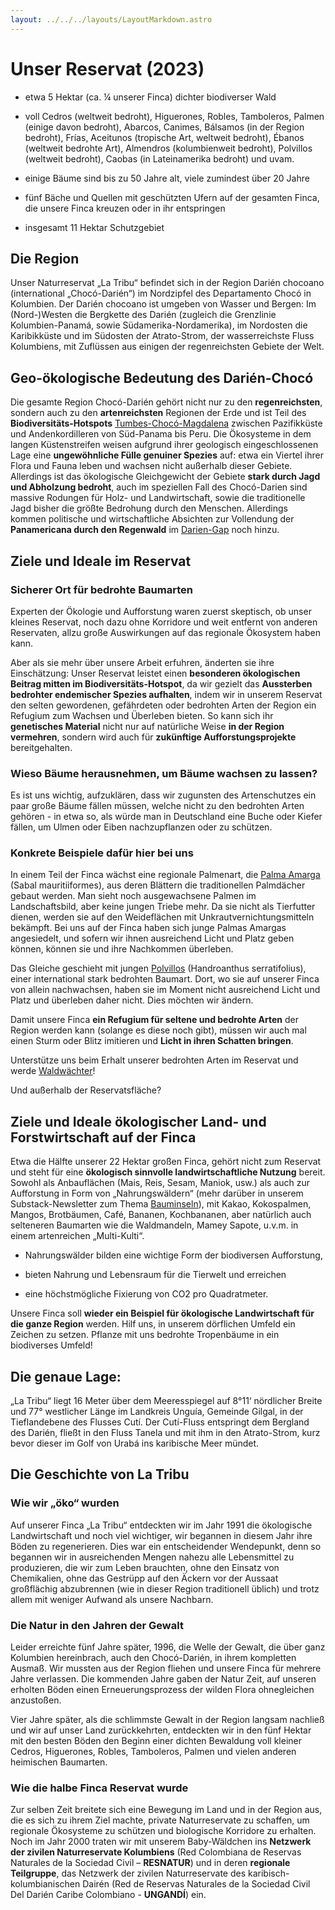 ```yaml
---
layout: ../../../layouts/LayoutMarkdown.astro
---
```


# Unser Reservat (2023)

- etwa 5 Hektar (ca. ¼ unserer Finca) dichter biodiverser Wald

- voll Cedros (weltweit bedroht), Higuerones, Robles, Tamboleros, Palmen (einige davon bedroht), Abarcos, Canimes, Bálsamos (in der Region bedroht), Frías, Aceitunos (tropische Art, weltweit bedroht), Ébanos (weltweit bedrohte Art), Almendros (kolumbienweit bedroht), Polvillos (weltweit bedroht), Caobas (in Lateinamerika bedroht) und uvam.

- einige Bäume sind bis zu 50 Jahre alt, viele zumindest über 20 Jahre

- fünf Bäche und Quellen mit geschützten Ufern auf der gesamten Finca,
  die unsere Finca kreuzen oder in ihr entspringen

- insgesamt 11 Hektar Schutzgebiet

<h2 id="region">Die Region</h2>

Unser Naturreservat „La Tribu“ befindet sich in der Region Darién chocoano (international „Chocó-Darién“) im Nordzipfel des Departamento Chocó in Kolumbien. Der Darién chocoano ist umgeben von Wasser und Bergen: Im (Nord-)Westen die Bergkette des Darién (zugleich die Grenzlinie Kolumbien-Panamá, sowie Südamerika-Nordamerika), im Nordosten die Karibikküste und im Südosten der Atrato-Strom, der wasserreichste Fluss Kolumbiens, mit Zuflüssen aus einigen der regenreichsten Gebiete der Welt.

<h2 id="region-bedeutung">Geo-ökologische Bedeutung des Darién-Chocó</h2>

Die gesamte Region Chocó-Darién gehört nicht nur zu den **regenreichsten**, sondern auch zu den **artenreichsten** Regionen der Erde und ist Teil des **Biodiversitäts-Hotspots** <a href="https://de.wikipedia.org/wiki/Tumbes-Choc%C3%B3-Magdalena" target="_blank">Tumbes-Chocó-Magdalena</a> zwischen Pazifikküste und Andenkordilleren von Süd-Panama bis Peru. Die Ökosysteme in dem langen Küstenstreifen weisen aufgrund ihrer geologisch eingeschlossenen Lage eine **ungewöhnliche Fülle genuiner Spezies** auf: etwa ein Viertel ihrer Flora und Fauna leben und wachsen nicht außerhalb dieser Gebiete. Allerdings ist das ökologische Gleichgewicht der Gebiete **stark durch Jagd und Abholzung bedroht**, auch im speziellen Fall des Chocó-Darien sind massive Rodungen für Holz- und Landwirtschaft, sowie die traditionelle Jagd bisher die größte Bedrohung durch den Menschen. Allerdings kommen politische und wirtschaftliche Absichten zur Vollendung der **Panamericana durch den Regenwald** im <a href="https://de.wikipedia.org/wiki/Dari%C3%A9n_Gap" target="_blank">Darien-Gap</a> noch hinzu.

<h2 id="ideale-reservat">Ziele und Ideale im Reservat</h2>

<h3 id="ideale-reservat-1">Sicherer Ort für bedrohte Baumarten</h3>

Experten der Ökologie und Aufforstung waren zuerst skeptisch, ob unser kleines Reservat, noch dazu ohne Korridore und weit entfernt von anderen Reservaten, allzu große Auswirkungen auf das regionale Ökosystem haben kann.

Aber als sie mehr über unsere Arbeit erfuhren, änderten sie ihre Einschätzung: Unser Reservat leistet einen **besonderen ökologischen Beitrag mitten im Biodiversitäts-Hotspot**, da wir gezielt das **Aussterben bedrohter endemischer Spezies aufhalten**, indem wir in unserem Reservat den selten gewordenen, gefährdeten oder bedrohten Arten der Region ein Refugium zum Wachsen und Überleben bieten. So kann sich ihr **genetisches Material** nicht nur auf natürliche Weise **in der Region vermehren**, sondern wird auch für **zukünftige Aufforstungsprojekte** bereitgehalten.

<h3 id="ideale-reservat-2">Wieso Bäume herausnehmen, um Bäume wachsen zu lassen?</h3>

Es ist uns wichtig, aufzuklären, dass wir zugunsten des Artenschutzes ein paar große Bäume fällen müssen, welche nicht zu den bedrohten Arten gehören - in etwa so, als würde man in Deutschland eine Buche oder Kiefer fällen, um Ulmen oder Eiben nachzupflanzen oder zu schützen.

<h3 id="ideale-reservat-3">Konkrete Beispiele dafür hier bei uns</h3>

In einem Teil der Finca wächst eine regionale Palmenart, die [Palma Amarga](https://tropical.theferns.info/viewtropical.php?id=Sabal+mauritiiformis) (Sabal mauritiiformes), aus deren Blättern die traditionellen Palmdächer gebaut werden. Man sieht noch ausgewachsene Palmen im Landschaftsbild, aber keine jungen Triebe mehr. Da sie nicht als Tierfutter dienen, werden sie auf den Weideflächen mit Unkrautvernichtungsmitteln bekämpft. Bei uns auf der Finca haben sich junge Palmas Amargas angesiedelt, und sofern wir ihnen ausreichend Licht und Platz geben können, können sie und ihre Nachkommen überleben.

Das Gleiche geschieht mit jungen [Polvillos](https://tropical.theferns.info/viewtropical.php?id=Handroanthus+serratifolius) (Handroanthus serratifolius), einer international stark bedrohten Baumart. Dort, wo sie auf unserer Finca von allein nachwachsen, haben sie im Moment nicht ausreichend Licht und Platz und überleben daher nicht. Dies möchten wir ändern.

Damit unsere Finca **ein Refugium für seltene und bedrohte Arten** der Region werden kann (solange es diese noch gibt), müssen wir auch mal einen Sturm oder Blitz imitieren und **Licht in ihren Schatten bringen**.

Unterstütze uns beim Erhalt unserer bedrohten Arten im Reservat und werde [Waldwächter](/plant-and-protect/forest-guardian)!

<div class="mt-10">Und außerhalb der Reservatsfläche?</div>

<h2 id="ideale-finca">Ziele und Ideale ökologischer Land- und Forstwirtschaft auf der Finca</h2>

Etwa die Hälfte unserer 22 Hektar großen Finca, gehört nicht zum Reservat und steht für eine **ökologisch sinnvolle landwirtschaftliche Nutzung** bereit. Sowohl als Anbauflächen (Mais, Reis, Sesam, Maniok, usw.) als auch zur Aufforstung in Form von „Nahrungswäldern“ (mehr darüber in unserem Substack-Newsletter zum Thema <a href="https://vivalaselva.substack.com/p/bauminseln?utm_source=profile&utm_medium=reader2" target="_blank">Bauminseln</a>), mit Kakao, Kokospalmen, Mangos, Brotbäumen, Café, Bananen, Kochbananen, aber natürlich auch selteneren Baumarten wie die Waldmandeln, Mamey Sapote, u.v.m. in einem artenreichen „Multi-Kulti“.

- Nahrungswälder bilden eine wichtige Form der biodiversen Aufforstung,

- bieten Nahrung und Lebensraum für die Tierwelt und erreichen

- eine höchstmögliche Fixierung von CO2 pro Quadratmeter.

Unsere Finca soll **wieder ein Beispiel für ökologische Landwirtschaft für die ganze Region** werden. Hilf uns, in unserem dörflichen Umfeld ein Zeichen zu setzen.
Pflanze mit uns bedrohte Tropenbäume in ein biodiverses Umfeld!

<h2 id="lage-exakt">Die genaue Lage:</h2>

„La Tribu“ liegt 16 Meter über dem Meeresspiegel auf 8°11‘ nördlicher Breite und 77° westlicher Länge im Landkreis Unguía, Gemeinde Gilgal, in der Tieflandebene des Flusses Cutí. Der Cutí-Fluss entspringt dem Bergland des Darién, fließt in den Fluss Tanela und mit ihm in den Atrato-Strom, kurz bevor dieser im Golf von Urabá ins karibische Meer mündet.

<h2 id="geschichte-tribu">Die Geschichte von La Tribu</h2>

<h3 id="geschichte-1">Wie wir „öko“ wurden</h3>

Auf unserer Finca „La Tribu“ entdeckten wir im Jahr 1991 die ökologische Landwirtschaft und noch viel wichtiger, wir begannen in diesem Jahr ihre Böden zu regenerieren. Dies war ein entscheidender Wendepunkt, denn so begannen wir in ausreichenden Mengen nahezu alle Lebensmittel zu produzieren, die wir zum Leben brauchten, ohne den Einsatz von Chemikalien, ohne das Gestrüpp auf den Äckern vor der Aussaat großflächig abzubrennen (wie in dieser Region traditionell üblich) und trotz allem mit weniger Aufwand als unsere Nachbarn.

<h3 id="geschichte-2">Die Natur in den Jahren der Gewalt</h3>

Leider erreichte fünf Jahre später, 1996, die Welle der Gewalt, die über ganz Kolumbien hereinbrach, auch den Chocó-Darién, in ihrem kompletten Ausmaß. Wir mussten aus der Region fliehen und unsere Finca für mehrere Jahre verlassen. Die kommenden Jahre gaben der Natur Zeit, auf unseren erholten Böden einen Erneuerungsprozess der wilden Flora ohnegleichen anzustoßen.

Vier Jahre später, als die schlimmste Gewalt in der Region langsam nachließ und wir auf unser Land zurückkehrten, entdeckten wir in den fünf Hektar mit den besten Böden den Beginn einer dichten Bewaldung voll kleiner Cedros, Higuerones, Robles, Tamboleros, Palmen und vielen anderen heimischen Baumarten.

<h3 id="geschichte-3">Wie die halbe Finca Reservat wurde</h3>

Zur selben Zeit breitete sich eine Bewegung im Land und in der Region aus, die es sich zu ihrem Ziel machte, private Naturreservate zu schaffen, um regionale Ökosysteme zu schützen und biologische Korridore zu erhalten. Noch im Jahr 2000 traten wir mit unserem Baby-Wäldchen ins **Netzwerk der zivilen Naturreservate Kolumbiens** (Red Colombiana de Reservas Naturales de la Sociedad Civil – **RESNATUR**) und in deren **regionale Teilgruppe**, das Netzwerk der zivilen Naturreservate des karibisch-kolumbianischen Dairén (Red de Reservas Naturales de la Sociedad Civil Del Darién Caribe Colombiano - **UNGANDÍ**) ein.
